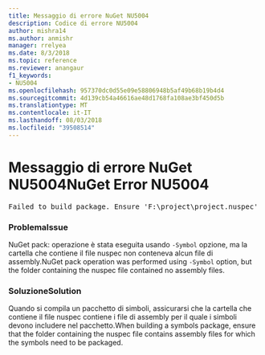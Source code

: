 ```yaml
---
title: Messaggio di errore NuGet NU5004
description: Codice di errore NU5004
author: mishra14
ms.author: anmishr
manager: rrelyea
ms.date: 8/3/2018
ms.topic: reference
ms.reviewer: anangaur
f1_keywords:
- NU5004
ms.openlocfilehash: 957370dc0d55e09e58806948b5af49b68b19b4d4
ms.sourcegitcommit: 4d139cb54a46616ae48d1768fa108ae3bf450d5b
ms.translationtype: MT
ms.contentlocale: it-IT
ms.lasthandoff: 08/03/2018
ms.locfileid: "39508514"
---
```

# <a name="nuget-error-nu5004"></a><span data-ttu-id="0ae1a-103">Messaggio di errore NuGet NU5004</span><span class="sxs-lookup"><span data-stu-id="0ae1a-103">NuGet Error NU5004</span></span>
<pre>Failed to build package. Ensure 'F:\project\project.nuspec' includes assembly files. For help on building symbols package, visit http://docs.nuget.org/.</pre>

### <a name="issue"></a><span data-ttu-id="0ae1a-104">Problema</span><span class="sxs-lookup"><span data-stu-id="0ae1a-104">Issue</span></span>

<span data-ttu-id="0ae1a-105">NuGet pack: operazione è stata eseguita usando `-Symbol` opzione, ma la cartella che contiene il file nuspec non conteneva alcun file di assembly.</span><span class="sxs-lookup"><span data-stu-id="0ae1a-105">NuGet pack operation was performed using `-Symbol` option, but the folder containing the nuspec file contained no assembly files.</span></span> 


### <a name="solution"></a><span data-ttu-id="0ae1a-106">Soluzione</span><span class="sxs-lookup"><span data-stu-id="0ae1a-106">Solution</span></span>

<span data-ttu-id="0ae1a-107">Quando si compila un pacchetto di simboli, assicurarsi che la cartella che contiene il file nuspec contiene i file di assembly per il quale i simboli devono includere nel pacchetto.</span><span class="sxs-lookup"><span data-stu-id="0ae1a-107">When building a symbols package, ensure that the folder containing the nuspec file contains assembly files for which the symbols need to be packaged.</span></span>

